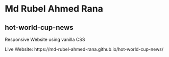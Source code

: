 # Md Rubel Ahmed Rana
## hot-world-cup-news
<p>Responsive Website using vanilla CSS </p>
Live Website: https://md-rubel-ahmed-rana.github.io/hot-world-cup-news/
